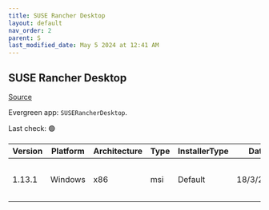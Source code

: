 ```yaml
---
title: SUSE Rancher Desktop
layout: default
nav_order: 2
parent: S
last_modified_date: May 5 2024 at 12:41 AM
---
```


## SUSE Rancher Desktop

[Source](https://rancherdesktop.io/)

Evergreen app: `SUSERancherDesktop`. 

Last check: 🟢

| Version | Platform | Architecture | Type | InstallerType | Date      | Size      | URI                                                                                                                                                                                                                            |
| ------- | -------- | ------------ | ---- | ------------- | --------- | --------- | ------------------------------------------------------------------------------------------------------------------------------------------------------------------------------------------------------------------------------ |
| 1.13.1  | Windows  | x86          | msi  | Default       | 18/3/2024 | 617627648 | [https://github.com/rancher-sandbox/rancher-desktop/releases/download/v1.13.1/Rancher.Desktop.Setup.1.13.1.msi](https://github.com/rancher-sandbox/rancher-desktop/releases/download/v1.13.1/Rancher.Desktop.Setup.1.13.1.msi) |
